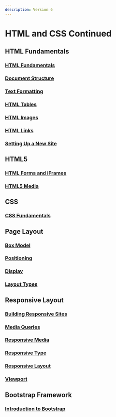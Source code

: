```yaml
---
description: Version 6
---
```


# HTML and CSS Continued

## HTML Fundamentals

### [HTML Fundamentals](html-fundamentals/html-fundamentals.md)

### [Document Structure](html-fundamentals/document-structure.md)

### [Text Formatting](html-fundamentals/text-formatting.md)

### [HTML Tables](html-fundamentals/html-tables.md)

### [HTML Images](html-fundamentals/html-images.md)

### [HTML Links](html-fundamentals/html-links.md)

### [Setting Up a New Site](html-fundamentals/setting-up-a-new-site.md)

## HTML5

### [HTML Forms and iFrames](html5/html-forms-and-iframes.md)

### [HTML5 Media](html5/html5-media.md)

## CSS

### [CSS Fundamentals](css/css-fundamentals.md)

## Page Layout

### [Box Model](page-layout/box-model.md)

### [Positioning](page-layout/positioning.md)

### [Display](page-layout/display.md)

### [Layout Types](page-layout/layout-types.md)

## Responsive Layout

### [Building Responsive Sites](responsive-layout/building-responsive-sites.md)

### [Media Queries](responsive-layout/media-queries.md)

### [Responsive Media](responsive-layout/responsive-media.md)

### [Responsive Type](responsive-layout/responsive-type.md)

### [Responsive Layout](responsive-layout/responsive-layout.md)

### [Viewport](responsive-layout/viewport.md)

## Bootstrap Framework

### [Introduction to Bootstrap](bootstrap-framework/intro-to-bootstrap.md)

